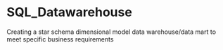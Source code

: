 # SQL_Datawarehouse
Creating a star schema dimensional model data warehouse/data mart to meet specific business requirements
